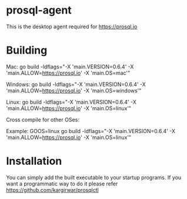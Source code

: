 # prosql-agent
This is the desktop agent required for https://prosql.io
# Building
Mac: go build -ldflags="-X 'main.VERSION=0.6.4' -X 'main.ALLOW=https://prosql.io' -X 'main.OS=mac'"

Windows: go build -ldflags="-X 'main.VERSION=0.6.4' -X 'main.ALLOW=https://prosql.io' -X 'main.OS=windows'"

Linux: go build -ldflags="-X 'main.VERSION=0.6.4' -X 'main.ALLOW=https://prosql.io' -X 'main.OS=linux'"

Cross compile for other OSes:

Example:
GOOS=linux go build -ldflags="-X 'main.VERSION=0.6.4' -X 'main.ALLOW=https://prosql.io' -X 'main.OS=linux'"

# Installation
You can simply add the built executable to your startup programs. If you want a programmatic 
way to do it please refer https://github.com/kargirwar/prosqlctl
